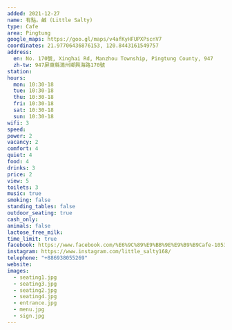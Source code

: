 ```yaml
---
added: 2021-12-27
name: 有點。鹹 (Little Salty)
type: Cafe
area: Pingtung
google_maps: https://goo.gl/maps/v4afKyHFUPXPscnV7
coordinates: 21.97706436876153, 120.8443161549757
address:
  en: No. 170號, Xinghai Rd, Manzhou Township, Pingtung County, 947
  zh-tw: 947屏東縣滿州鄉興海路170號
station: 
hours:
  mon: 10:30-18
  tue: 10:30-18
  thu: 10:30-18
  fri: 10:30-18
  sat: 10:30-18
  sun: 10:30-18
wifi: 3
speed: 
power: 2
vacancy: 2
comfort: 4
quiet: 4
food: 4
drinks: 3
price: 2
view: 5
toilets: 3
music: true
smoking: false
standing_tables: false
outdoor_seating: true
cash_only: 
animals: false
lactose_free_milk: 
time_limit: true
facebook: https://www.facebook.com/%E6%9C%89%E9%BB%9E%E9%B9%B9Cafe-105324131843132
instagram: https://www.instagram.com/little_salty168/
telephone: "+886938055269"
website: 
images:
  - seating1.jpg
  - seating3.jpg
  - seating2.jpg
  - seating4.jpg
  - entrance.jpg
  - menu.jpg
  - sign.jpg
---
```

